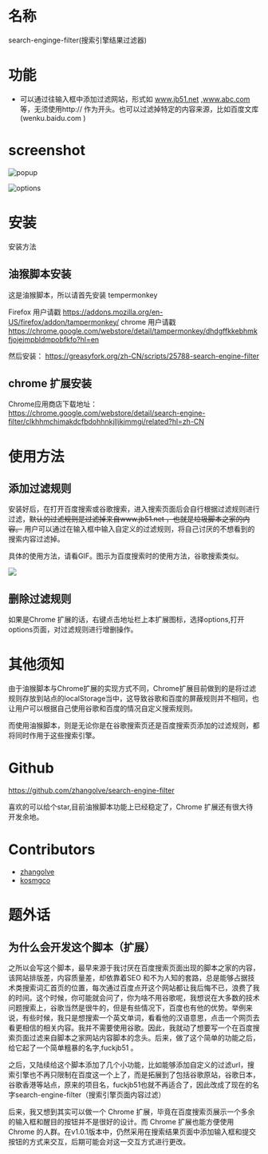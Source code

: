 
# 名称

search-enginge-filter(搜索引擎结果过滤器)

# 功能

- 可以通过往输入框中添加过滤网站，形式如 www.jb51.net ,www.abc.com 等，无须使用http:// 作为开头。也可以过滤掉特定的内容来源，比如百度文库(wenku.baidu.com )

# screenshot
![popup](https://static.ooops.me/md-upload-1544087896481.png)


![options](https://static.ooops.me/md-upload-1544087979623.png)

# 安装

安装方法

## 油猴脚本安装

这是油猴脚本，所以请首先安装 tempermonkey

Firefox 用户请戳 https://addons.mozilla.org/en-US/firefox/addon/tampermonkey/
chrome 用户请戳 https://chrome.google.com/webstore/detail/tampermonkey/dhdgffkkebhmkfjojejmpbldmpobfkfo?hl=en

然后安装： https://greasyfork.org/zh-CN/scripts/25788-search-engine-filter

## chrome 扩展安装

Chrome应用商店下载地址： 
https://chrome.google.com/webstore/detail/search-engine-filter/clkhhmchimakdcfbdohhnkjlljkimmgi/related?hl=zh-CN

# 使用方法

## 添加过滤规则

安装好后，在打开百度搜索或谷歌搜索，进入搜索页面后会自行根据过滤规则进行过滤，~~默认的过滤规则是过滤掉来自www.jb51.net ，也就是垃圾脚本之家的内容。~~ 用户可以通过在输入框中输入自定义的过滤规则，将自己讨厌的不想看到的搜索内容过滤掉。

具体的使用方法，请看GIF。图示为百度搜索时的使用方法，谷歌搜索类似。

![](http://7ktu2f.com1.z0.glb.clouddn.com/search-engine-filter.gif)

## 删除过滤规则

如果是Chrome 扩展的话，右键点击地址栏上本扩展图标，选择options,打开options页面，对过滤规则进行增删操作。

# 其他须知

由于油猴脚本与Chrome扩展的实现方式不同，Chrome扩展目前做到的是将过滤规则存放到站点的localStorage当中，这导致谷歌和百度的屏蔽规则并不相同，也让用户可以根据自己使用谷歌和百度的情况自定义搜索规则。

而使用油猴脚本，则是无论你是在谷歌搜索页还是百度搜索页添加的过滤规则，都将同时作用于这些搜索引擎。

# Github

https://github.com/zhangolve/search-engine-filter  

喜欢的可以给个star,目前油猴脚本功能上已经稳定了，Chrome 扩展还有很大待开发余地。

# Contributors

- [zhangolve ](https://github.com/zhangolve)
- [kosmgco](https://github.com/kosmgco)


# 题外话

## 为什么会开发这个脚本（扩展）

之所以会写这个脚本，最早来源于我讨厌在百度搜索页面出现的脚本之家的内容，该网站排版差，内容质量差，却依靠着SEO 和不为人知的套路，总是能够占据技术类搜索词汇首页的位置，每次通过百度点开这个网站都让我后悔不已，浪费了我的时间。这个时候，你可能就会问了，你为啥不用谷歌呢，我想说在大多数的技术问题搜索上，谷歌当然是很牛的，但是有些情况下，百度也有他的优势。举例来说，有些时候，我只是想搜索一个英文单词，看看他的汉语意思，点击一个网页去看更相信的相关内容。我并不需要使用谷歌。因此，我就动了想要写一个在百度搜索页面过滤来自脚本之家网站内容脚本的念头。后来，做了这个简单的功能之后，给它起了一个简单粗暴的名字,fuckjb51 。

之后，又陆续给这个脚本添加了几个小功能，比如能够添加自定义的过滤url，搜索引擎也不再只限制在百度这一个上了，而是拓展到了包括谷歌原站，谷歌日本，谷歌香港等站点，原来的项目名，fuckjb51也就不再适合了，因此改成了现在的名字search-engine-filter（搜索引擎页面内容过滤）

后来，我又想到其实可以做一个 Chrome 扩展，毕竟在百度搜索页展示一个多余的输入框和醒目的按钮并不是很好的设计。而 Chrome 扩展也能方便使用Chrome 的人群。在v1.0.1版本中，仍然采用在搜索结果页面中添加输入框和提交按钮的方式来交互，后期可能会对这一交互方式进行更改。

